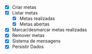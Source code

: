 - [x] Criar metas 
- [x] Listar metas
    -[x]  Metas realizadas
    -[x]  Metas abertas 
- [x] Marcar/desmarcar metas realizadas
- [x] Remover metas
- [x] Sistema de mensagens
- [x] Persistir Dados